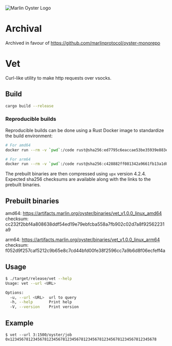 ![Marlin Oyster Logo](./logo.svg)

# Archival

Archived in favour of https://github.com/marlinprotocol/oyster-monorepo

# Vet

Curl-like utility to make http requests over vsocks.

## Build

```bash
cargo build --release
```

### Reproducible builds

Reproducible builds can be done using a Rust Docker image to standardize the build environment:

```bash
# For amd64
docker run --rm -v `pwd`:/code rust@sha256:ed7795c6eaccae53be35939e883e8c3de0197b21e8eddbd9f04b0c4bc757c094 /code/build-amd64.sh

# For arm64
docker run --rm -v `pwd`:/code rust@sha256:c428882ff081342a9661fb13a1d059ecdc0b6e979ffec64b80371cf20a2088b0 /code/build-arm64.sh
```

The prebuilt binaries are then compressed using `upx` version 4.2.4. Expected sha256 checksums are available along with the links to the prebuilt binaries.

## Prebuilt binaries

amd64: https://artifacts.marlin.org/oyster/binaries/vet_v1.0.0_linux_amd64 \
checksum: cc232f2bbf4a808638ddf54ed19e79ebfcba558a7fb902c02d7a8f92562231a9

arm64: https://artifacts.marlin.org/oyster/binaries/vet_v1.0.0_linux_arm64 \
checksum: f052d9f257caf5212c9b65e8c7cd44bfd00fe38f2596cc7a9b6d8f06ecfeff4a

## Usage

```bash
$ ./target/release/vet --help
Usage: vet --url <URL>

Options:
  -u, --url <URL>  url to query
  -h, --help       Print help
  -V, --version    Print version
```

## Example

```
$ vet --url 3:1500/oyster/job
0x1234567812345678123456781234567812345678123456781234567812345678
```
